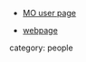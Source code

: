 
* [MO user page](https://esp.mit.edu/teach/teachers/JasonSGross/bio.html)

* [webpage](https://people.csail.mit.edu/jgross/)

category: people
